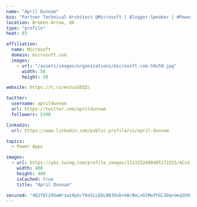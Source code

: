 ```yaml
---
name: "April Dunnam"
bio: "Partner Technical Architect @Microsoft | Blogger-Speaker | #PowerApps, #PowerAutomate, #Office365, #SharePoint | #WIT | #Karaoke Queen"
location: Broken Arrow, OK
type: "profile"
heat: 83

affiliation:
  name: Microsoft
  domain: microsoft.com
  images:
    - url: "/assets/images/organizations/microsoft.com-50x50.jpg"
      width: 50
      height: 50

website: https://t.co/enJuiGEQZc

twitter:
  username: aprildunnam
  url: https://twitter.com/aprildunnam
  followers: 5398

linkedin:
  url: https://www.linkedin.com/public-profile/in/april-dunnam

topics:
  - Power Apps

images:
  - url: https://pbs.twimg.com/profile_images/1313252080405172225/ACsVJFqU_400x400.jpg
    width: 400
    height: 400
    isCached: true
    title: "April Dunnam"

secured: "48JfQl29GwWrzwi9pX/Y0e5LLEbLN83Ovb+kB/BeLxGlMwfFGC3Oq+deqShXtRqexpQZ5GqXuQ18Nlu6x8xPwVKmv/euOxg2hab5xZwFwaU28O0STn2Ms8Jrw12vVYA7ebALUO1ZQk/q29kumuRkTLpTEm0mb3Lrr1I/SqiS0WYIgDfBF26ErBLMlvRXHGXNsWveq2VIurTsl2kEbJqdax8H6FziL8H/qxShg0T7Oh7vk8W1QtPFNVe+O91ooA/AJgCyHkexn1b4+Q1j3o371Li6Rw6yDr+hcj2b0F3RTa9V8I8mvnjzZ3K7Be+W5BWLfcKTlHLAZ3V8PWyU+iOcSNnCXGvJdJ7nLgBULD+FnfvAcOywf+RjZ+9XkOibYCi30smBmrqbRvO9fHdYAoeqsg==;+oatIW/6wlRpIET0c1OI3Q=="
---
```


